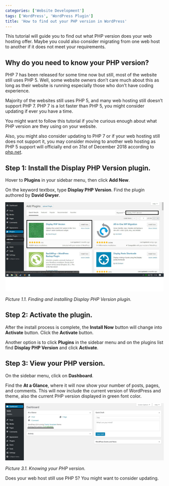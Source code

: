```yaml
---
categories: ['Website Development']
tags: ['WordPress', 'WordPress Plugin']
title: 'How to find out your PHP version in WordPress'
---
```

This tutorial will guide you to find out what PHP version does your web hosting offer. Maybe you could also consider migrating from one web host to another if it does not meet your requirements.

## Why do you need to know your PHP version?
PHP 7 has been released for some time now but still, most of the website still uses PHP 5. Well, some website owners don’t care much about this as long as their website is running especially those who don’t have coding experience.

Majority of the websites still uses PHP 5, and many web hosting still doesn’t support PHP 7. PHP 7 is a lot faster than PHP 5, you might consider updating if ever you have a time.

You might want to follow this tutorial if you’re curious enough about what PHP version are they using on your website.

Also, you might also consider updating to PHP 7 or if your web hosting still does not support it, you may consider moving to another web hosting as PHP 5 support will officially end on 31st of December 2018 according to [php.net](https://php.net/supported-versions.php).

## Step 1: Install the Display PHP  Version plugin.
Hover to **Plugins** in your sidebar menu, then click **Add New**.

On the keyword textbox, type **Display PHP Version**. Find the plugin authored by **David Gwyer**.

![install-plugin](/assets/images/posts/how-to-find-out-your-php-version-in-wordpress/install-plugin.jpg)

*Picture 1.1. Finding and installing Display PHP Version plugin.*

## Step 2: Activate the plugin.
After the install process is complete, the **Install Now** button will change into **Activate** button. Click the **Activate** button.

Another option is to click **Plugins** in the sidebar menu and on the plugins list find **Display PHP Version** and click **Activate**.

## Step 3: View your PHP version.
On the sidebar menu, click on **Dashboard**.

Find the **At a Glance**, where it will now show your number of posts, pages, and comments. This will now include the current version of WordPress and theme, also the current PHP version displayed in green font color.

![view-php-version](/assets/images/posts/how-to-find-out-your-php-version-in-wordpress/view-php-version.jpg)

*Picture 3.1. Knowing your PHP version.*

Does your web host still use PHP 5? You might want to consider updating.
